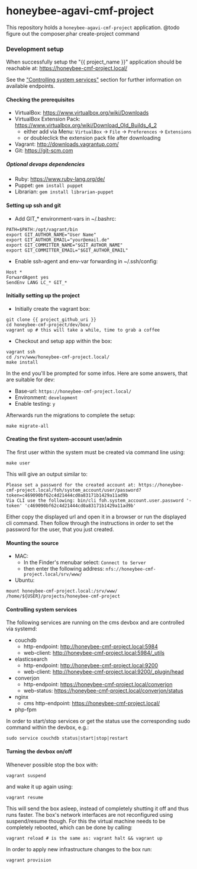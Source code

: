 # honeybee-agavi-cmf-project

This repository holds a ```honeybee-agavi-cmf-project``` application.
@todo figure out the composer.phar create-project command

### Development setup

When successfully setup the "{{ project_name }}" application should be reachable at: https://honeybee-cmf-project.local/

See the ["Controlling system services"](#controlling-system-services) section for further information on available endpoints.

#### Checking the prerequisites

* VirtualBox: https://www.virtualbox.org/wiki/Downloads
* VirtualBox Extension Pack: https://www.virtualbox.org/wiki/Download_Old_Builds_4_2
    * either add via Menu: ```VirtualBox``` -> ```File``` -> ```Preferences``` -> ```Extensions```
    * or doubleclick the extension pack file after downloading
* Vagrant: http://downloads.vagrantup.com/
* Git: https://git-scm.com

##### Optional devops dependencies

* Ruby: https://www.ruby-lang.org/de/
* Puppet: ```gem install puppet```
* Librarian: ```gem install librarian-puppet```

#### Setting up ssh and git

* Add GIT_* environment-vars in ~/.bashrc:
```shell
PATH=$PATH:/opt/vagrant/bin
export GIT_AUTHOR_NAME="User Name"
export GIT_AUTHOR_EMAIL="your@email.de"
export GIT_COMMITTER_NAME="$GIT_AUTHOR_NAME"
export GIT_COMMITTER_EMAIL="$GIT_AUTHOR_EMAIL"
```

* Enable ssh-agent and env-var forwarding in ~/.ssh/config:
```shell
Host *
ForwardAgent yes
SendEnv LANG LC_* GIT_*
```

#### Initially setting up the project

* Initially create the vagrant box:
```shell
git clone {{ project_github_uri }}
cd honeybee-cmf-project/dev/box/
vagrant up # this will take a while, time to grab a coffee
```

* Checkout and setup app within the box:
```shell
vagrant ssh
cd /srv/www/honeybee-cmf-project.local/
make install
```

In the end you'll be prompted for some infos. Here are some answers, that are suitable for dev:

* Base-url: ```https://honeybee-cmf-project.local/```
* Environment: ```development```
* Enable testing: ```y```

Afterwards run the migrations to complete the setup:
```shell
make migrate-all
```

#### Creating the first system-account user/admin

The first user within the system must be created via command line using:
```shell
make user
```

This will give an output similar to:
```
Please set a password for the created account at: https://honeybee-cmf-project.local/foh/system_account/user/password?token=c469090bf62c4d21444cd0a83171b1429a11ad9b
Via CLI use the following: bin/cli foh.system_account.user.password '-token' 'c469090bf62c4d21444cd0a83171b1429a11ad9b'
```

Either copy the displayed url and open it in a browser or run the displayed cli command. Then follow through the instructions in order to set the password for the user, that you just created.

#### Mounting the source

* MAC:
    * In the Finder's menubar select: ```Connect to Server```
    * then enter the following address: ```nfs://honeybee-cmf-project.local/srv/www/```
* Ubuntu:
```shell
mount honeybee-cmf-project.local:/srv/www/ /home/${USER}/projects/honeybee-cmf-project
```

#### Controlling system services

The following services are running on the cms devbox and are controlled via systemd:

* couchdb
    * http-endpoint: http://honeybee-cmf-project.local:5984
    * web-client: http://honeybee-cmf-project.local:5984/_utils
* elasticsearch
    * http-endpoint: http://honeybee-cmf-project.local:9200
    * web-client: http://honeybee-cmf-project.local:9200/_plugin/head
* converjon
    * http-endpoint: https://honeybee-cmf-project.local/converjon
    * web-status: https://honeybee-cmf-project.local/converjon/status
* nginx
    * cms http-endpoint: https://honeybee-cmf-project.local/
* php-fpm

In order to start/stop services or get the status use the corresponding sudo command within the devbox, e.g.:
```shell
sudo service couchdb status|start|stop|restart
```

#### Turning the devbox on/off

Whenever possible stop the box with:
```shell
vagrant suspend
```
and wake it up again using:
```shell
vagrant resume
```
This will send the box asleep, instead of completely shutting it off and thus runs faster.
The box's network interfaces are not reconfigured using suspend/resume though.
For this the virtual machine needs to be completely rebooted, which can be done by calling:
```shell
vagrant reload # is the same as: vagrant halt && vagrant up
```

In order to apply new infrastructure changes to the box run:
```shell
vagrant provision
```
